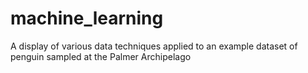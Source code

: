 # machine_learning
A display of various data  techniques applied to an example dataset of penguin sampled at the Palmer Archipelago
